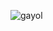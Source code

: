 ![gayol](https://github.com/yuankong666/Ultimate-RAT-Collection/assets/128066597/9122906e-1bbd-4e84-983b-0a9f439d4e09)
